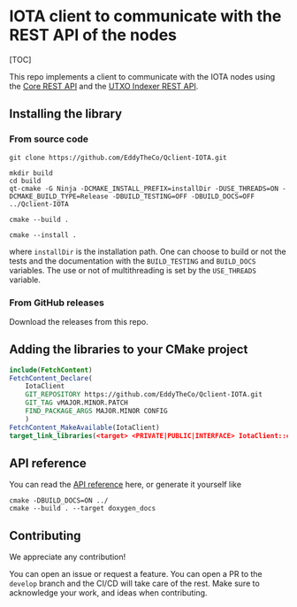 # IOTA client to communicate with the REST API of the nodes 

[TOC]

This repo implements  a client to communicate with the IOTA nodes using the  [Core REST API](https://github.com/iotaledger/tips/blob/main/tips/TIP-0025/tip-0025.md) and the [UTXO Indexer REST API](https://github.com/iotaledger/tips/blob/main/tips/TIP-0026/tip-0026.md).


## Installing the library 

### From source code
```
git clone https://github.com/EddyTheCo/Qclient-IOTA.git 

mkdir build
cd build
qt-cmake -G Ninja -DCMAKE_INSTALL_PREFIX=installDir -DUSE_THREADS=ON -DCMAKE_BUILD_TYPE=Release -DBUILD_TESTING=OFF -DBUILD_DOCS=OFF ../Qclient-IOTA

cmake --build . 

cmake --install . 
```
where `installDir` is the installation path.
One can choose to build or not the tests and the documentation with the `BUILD_TESTING` and `BUILD_DOCS` variables.
The use or not of multithreading is set by the `USE_THREADS` variable.

### From GitHub releases
Download the releases from this repo. 

## Adding the libraries to your CMake project 

```CMake
include(FetchContent)
FetchContent_Declare(
	IotaClient	
	GIT_REPOSITORY https://github.com/EddyTheCo/Qclient-IOTA.git
	GIT_TAG vMAJOR.MINOR.PATCH 
	FIND_PACKAGE_ARGS MAJOR.MINOR CONFIG  
	)
FetchContent_MakeAvailable(IotaClient)
target_link_libraries(<target> <PRIVATE|PUBLIC|INTERFACE> IotaClient::client)
```


## API reference

You can read the [API reference](https://eddytheco.github.io/Qclient-IOTA/) here, or generate it yourself like
```
cmake -DBUILD_DOCS=ON ../
cmake --build . --target doxygen_docs
```

## Contributing

We appreciate any contribution!


You can open an issue or request a feature.
You can open a PR to the `develop` branch and the CI/CD will take care of the rest.
Make sure to acknowledge your work, and ideas when contributing.

